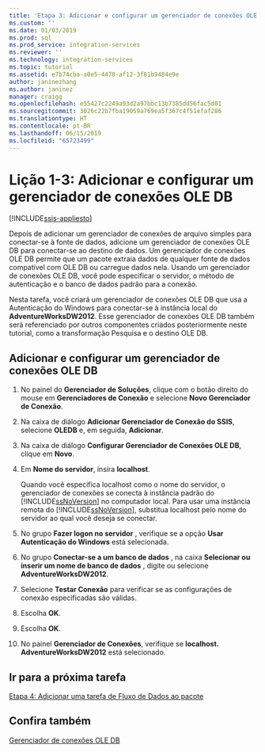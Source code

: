 ```yaml
---
title: 'Etapa 3: Adicionar e configurar um gerenciador de conexões OLE DB | Microsoft Docs'
ms.custom: ''
ms.date: 01/03/2019
ms.prod: sql
ms.prod_service: integration-services
ms.reviewer: ''
ms.technology: integration-services
ms.topic: tutorial
ms.assetid: e7b74cba-a0e5-4478-af12-3f81b9484e9e
author: janinezhang
ms.author: janinez
manager: craigg
ms.openlocfilehash: e55427c2249a93d2a97bbc13b7385dd56fac5d01
ms.sourcegitcommit: 3026c22b7fba19059a769ea5f367c4f51efaf286
ms.translationtype: HT
ms.contentlocale: pt-BR
ms.lasthandoff: 06/15/2019
ms.locfileid: "65723499"
---
```

# <a name="lesson-1-3-add-and-configure-an-ole-db-connection-manager"></a>Lição 1-3: Adicionar e configurar um gerenciador de conexões OLE DB

[!INCLUDE[ssis-appliesto](../includes/ssis-appliesto-ssvrpluslinux-asdb-asdw-xxx.md)]



Depois de adicionar um gerenciador de conexões de arquivo simples para conectar-se à fonte de dados, adicione um gerenciador de conexões OLE DB para conectar-se ao destino de dados. Um gerenciador de conexões OLE DB permite que um pacote extraia dados de qualquer fonte de dados compatível com OLE DB ou carregue dados nela. Usando um gerenciador de conexões OLE DB, você pode especificar o servidor, o método de autenticação e o banco de dados padrão para a conexão.  
  
Nesta tarefa, você criará um gerenciador de conexões OLE DB que usa a Autenticação do Windows para conectar-se à instância local do **AdventureWorksDW2012**. Esse gerenciador de conexões OLE DB também será referenciado por outros componentes criados posteriormente neste tutorial, como a transformação Pesquisa e o destino OLE DB.  
  
## <a name="add-and-configure-an-ole-db-connection-manager"></a>Adicionar e configurar um gerenciador de conexões OLE DB

1. No painel do **Gerenciador de Soluções**, clique com o botão direito do mouse em **Gerenciadores de Conexão** e selecione **Novo Gerenciador de Conexão**.

1. Na caixa de diálogo **Adicionar Gerenciador de Conexão do SSIS**, selecione **OLEDB** e, em seguida, **Adicionar**.
    
2. Na caixa de diálogo **Configurar Gerenciador de Conexões OLE DB**, clique em **Novo**.  
  
3. Em **Nome do servidor**, insira **localhost**.  
  
    Quando você especifica localhost como o nome do servidor, o gerenciador de conexões se conecta à instância padrão do [!INCLUDE[ssNoVersion](../includes/ssnoversion-md.md)] no computador local. Para usar uma instância remota do [!INCLUDE[ssNoVersion](../includes/ssnoversion-md.md)], substitua localhost pelo nome do servidor ao qual você deseja se conectar.  
  
4. No grupo **Fazer logon no servidor** , verifique se a opção **Usar Autenticação do Windows** está selecionada.  
  
5. No grupo **Conectar-se a um banco de dados** , na caixa **Selecionar ou inserir um nome de banco de dados** , digite ou selecione **AdventureWorksDW2012**.  
  
6. Selecione **Testar Conexão** para verificar se as configurações de conexão especificadas são válidas.  
  
7. Escolha **OK**.  
  
8. Escolha **OK**.  
  
9. No painel **Gerenciador de Conexões**, verifique se **localhost. AdventureWorksDW2012** está selecionado.  
  

## <a name="go-to-next-task"></a>Ir para a próxima tarefa
[Etapa 4: Adicionar uma tarefa de Fluxo de Dados ao pacote](../integration-services/lesson-1-4-adding-a-data-flow-task-to-the-package.md)  
  
## <a name="see-also"></a>Confira também  
[Gerenciador de conexões OLE DB](../integration-services/connection-manager/ole-db-connection-manager.md)  
  
